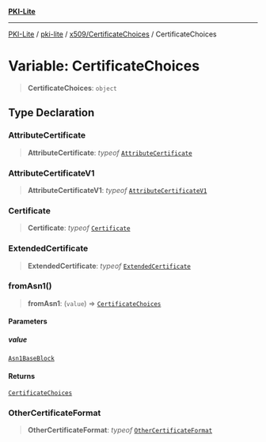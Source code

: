 [**PKI-Lite**](../../../../README.md)

---

[PKI-Lite](../../../../README.md) / [pki-lite](../../../README.md) / [x509/CertificateChoices](../README.md) / CertificateChoices

# Variable: CertificateChoices

> **CertificateChoices**: `object`

## Type Declaration

### AttributeCertificate

> **AttributeCertificate**: _typeof_ [`AttributeCertificate`](../../attribute-certs/AttributeCertificate/classes/AttributeCertificate.md)

### AttributeCertificateV1

> **AttributeCertificateV1**: _typeof_ [`AttributeCertificateV1`](../../attribute-certs/AttributeCertificateV1/classes/AttributeCertificateV1.md)

### Certificate

> **Certificate**: _typeof_ [`Certificate`](../../Certificate/classes/Certificate.md)

### ExtendedCertificate

> **ExtendedCertificate**: _typeof_ [`ExtendedCertificate`](../../legacy/ExtendedCertificate/classes/ExtendedCertificate.md)

### fromAsn1()

> **fromAsn1**: (`value`) => [`CertificateChoices`](../type-aliases/CertificateChoices.md)

#### Parameters

##### value

[`Asn1BaseBlock`](../../../core/PkiBase/type-aliases/Asn1BaseBlock.md)

#### Returns

[`CertificateChoices`](../type-aliases/CertificateChoices.md)

### OtherCertificateFormat

> **OtherCertificateFormat**: _typeof_ [`OtherCertificateFormat`](../../legacy/OtherCertificateFormat/classes/OtherCertificateFormat.md)
